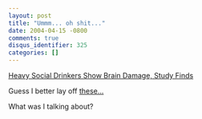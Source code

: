 ```yaml
---
layout: post
title: "Ummm... oh shit..."
date: 2004-04-15 -0800
comments: true
disqus_identifier: 325
categories: []
---
```

[Heavy Social Drinkers Show Brain Damage, Study
Finds](http://story.news.yahoo.com/news?tmpl=story2&u=/nm/health_drinkers_dc "Heavy Social Drinkers Show Brain Damage, Study Finds")

Guess I better lay off
[these...](http://haacked.com/archive/2004/03/30/a-new-drink.aspx)

What was I talking about?

